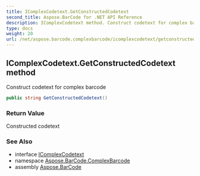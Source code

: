 ```yaml
---
title: IComplexCodetext.GetConstructedCodetext
second_title: Aspose.BarCode for .NET API Reference
description: IComplexCodetext method. Construct codetext for complex barcode
type: docs
weight: 20
url: /net/aspose.barcode.complexbarcode/icomplexcodetext/getconstructedcodetext/
---
```

## IComplexCodetext.GetConstructedCodetext method

Construct codetext for complex barcode

```csharp
public string GetConstructedCodetext()
```

### Return Value

Constructed codetext

### See Also

* interface [IComplexCodetext](../)
* namespace [Aspose.BarCode.ComplexBarcode](../../../aspose.barcode.complexbarcode/)
* assembly [Aspose.BarCode](../../../)


